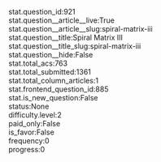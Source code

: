 stat.question_id:921  
stat.question__article__live:True  
stat.question__article__slug:spiral-matrix-iii  
stat.question__title:Spiral Matrix III  
stat.question__title_slug:spiral-matrix-iii  
stat.question__hide:False  
stat.total_acs:763  
stat.total_submitted:1361  
stat.total_column_articles:1  
stat.frontend_question_id:885  
stat.is_new_question:False  
status:None  
difficulty.level:2  
paid_only:False  
is_favor:False  
frequency:0  
progress:0  
